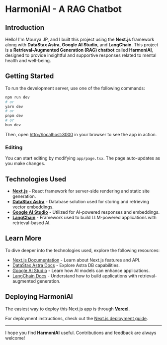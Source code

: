 # HarmoniAI - A RAG Chatbot

## Introduction

Hello! I'm Mourya JP, and I built this project using the **Next.js** framework along with **DataStax Astra**, **Google AI Studio**, and **LangChain**. This project is a **Retrieval-Augmented Generation (RAG) chatbot** called **HarmoniAI**, designed to provide insightful and supportive responses related to mental health and well-being.

## Getting Started

To run the development server, use one of the following commands:

```bash
npm run dev
# or
yarn dev
# or
pnpm dev
# or
bun dev
```

Then, open [http://localhost:3000](http://localhost:3000) in your browser to see the app in action.

### Editing
You can start editing by modifying `app/page.tsx`. The page auto-updates as you make changes.

## Technologies Used

- **[Next.js](https://nextjs.org)** - React framework for server-side rendering and static site generation.
- **[DataStax Astra](https://www.datastax.com/products/datastax-astra)** - Database solution used for storing and retrieving vector embeddings.
- **[Google AI Studio](https://aistudio.google.com/)** - Utilized for AI-powered responses and embeddings.
- **[LangChain](https://python.langchain.com/)** - Framework used to build LLM-powered applications with retrieval-based AI.

## Learn More

To dive deeper into the technologies used, explore the following resources:

- [Next.js Documentation](https://nextjs.org/docs) - Learn about Next.js features and API.
- [DataStax Astra Docs](https://www.datastax.com/docs) - Explore Astra DB capabilities.
- [Google AI Studio](https://aistudio.google.com/) - Learn how AI models can enhance applications.
- [LangChain Docs](https://python.langchain.com/) - Understand how to build applications with retrieval-augmented generation.

## Deploying HarmoniAI

The easiest way to deploy this Next.js app is through **[Vercel](https://vercel.com/new?utm_medium=default-template&filter=next.js&utm_source=create-next-app&utm_campaign=create-next-app-readme)**.

For deployment instructions, check out the [Next.js deployment guide](https://nextjs.org/docs/app/building-your-application/deploying).

---

I hope you find **HarmoniAI** useful. Contributions and feedback are always welcome!

